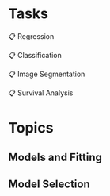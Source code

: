 # Tasks
📋 Regression

📋 Classification

📋 Image Segmentation

📋 Survival Analysis

# Topics 
## Models and Fitting

## Model Selection
